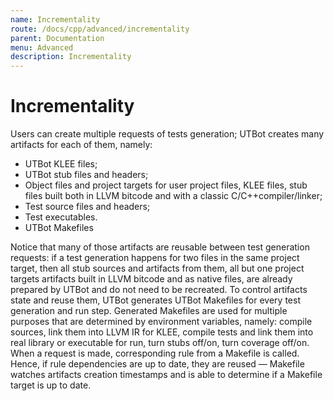 ```yaml
---
name: Incrementality
route: /docs/cpp/advanced/incrementality
parent: Documentation
menu: Advanced
description: Incrementality
---
```


# Incrementality

Users can create multiple requests of tests generation; UTBot creates many artifacts for each of them, namely:

* UTBot KLEE files;
* UTBot stub files and headers;
* Object files and project targets for user project files, KLEE files, stub files built both in LLVM bitcode and with a
  classic C/C++compiler/linker;
* Test source files and headers;
* Test executables.
* UTBot Makefiles

Notice that many of those artifacts are reusable between test generation requests: if a test generation happens for two
files in the same project target, then all stub sources and artifacts from them, all but one project targets artifacts
built in LLVM bitcode and as native files, are already prepared by UTBot and do not need to be recreated. To control
artifacts state and reuse them, UTBot generates UTBot Makefiles for every test generation and run step. Generated
Makefiles are used for multiple purposes that are determined by environment variables, namely: compile sources, link
them into LLVM IR for KLEE, compile tests and link them into real library or executable for run, turn stubs off/on, turn
coverage off/on. When a request is made, corresponding rule from a Makefile is called. Hence, if rule dependencies are
up to date, they are reused — Makefile watches artifacts creation timestamps and is able to determine if a Makefile
target is up to date.

